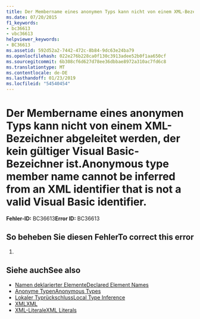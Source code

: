 ```yaml
---
title: Der Membername eines anonymen Typs kann nicht von einem XML-Bezeichner abgeleitet werden, der kein gültiger Visual Basic-Bezeichner ist.
ms.date: 07/20/2015
f1_keywords:
- bc36613
- vbc36613
helpviewer_keywords:
- BC36613
ms.assetid: 592d52a2-7442-472c-8b84-9dc63e24ba79
ms.openlocfilehash: 022e276b228ca0f130c3913adee52b0f1aa650cf
ms.sourcegitcommit: 6b308cf6d627d78ee36dbbae8972a310ac7fd6c8
ms.translationtype: MT
ms.contentlocale: de-DE
ms.lasthandoff: 01/23/2019
ms.locfileid: "54540454"
---
```

# <a name="anonymous-type-member-name-cannot-be-inferred-from-an-xml-identifier-that-is-not-a-valid-visual-basic-identifier"></a><span data-ttu-id="bf83a-102">Der Membername eines anonymen Typs kann nicht von einem XML-Bezeichner abgeleitet werden, der kein gültiger Visual Basic-Bezeichner ist.</span><span class="sxs-lookup"><span data-stu-id="bf83a-102">Anonymous type member name cannot be inferred from an XML identifier that is not a valid Visual Basic identifier.</span></span>
<span data-ttu-id="bf83a-103">**Fehler-ID:** BC36613</span><span class="sxs-lookup"><span data-stu-id="bf83a-103">**Error ID:** BC36613</span></span>  
  
## <a name="to-correct-this-error"></a><span data-ttu-id="bf83a-104">So beheben Sie diesen Fehler</span><span class="sxs-lookup"><span data-stu-id="bf83a-104">To correct this error</span></span>  
  
1.  
  
## <a name="see-also"></a><span data-ttu-id="bf83a-105">Siehe auch</span><span class="sxs-lookup"><span data-stu-id="bf83a-105">See also</span></span>
- [<span data-ttu-id="bf83a-106">Namen deklarierter Elemente</span><span class="sxs-lookup"><span data-stu-id="bf83a-106">Declared Element Names</span></span>](../../visual-basic/programming-guide/language-features/declared-elements/declared-element-names.md)
- [<span data-ttu-id="bf83a-107">Anonyme Typen</span><span class="sxs-lookup"><span data-stu-id="bf83a-107">Anonymous Types</span></span>](../../visual-basic/programming-guide/language-features/objects-and-classes/anonymous-types.md)
- [<span data-ttu-id="bf83a-108">Lokaler Typrückschluss</span><span class="sxs-lookup"><span data-stu-id="bf83a-108">Local Type Inference</span></span>](../../visual-basic/programming-guide/language-features/variables/local-type-inference.md)
- [<span data-ttu-id="bf83a-109">XML</span><span class="sxs-lookup"><span data-stu-id="bf83a-109">XML</span></span>](../../visual-basic/programming-guide/language-features/xml/index.md)
- [<span data-ttu-id="bf83a-110">XML-Literale</span><span class="sxs-lookup"><span data-stu-id="bf83a-110">XML Literals</span></span>](../../visual-basic/language-reference/xml-literals/index.md)
